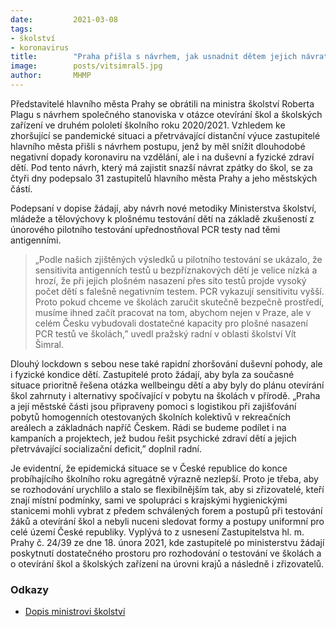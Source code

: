 ```yaml
---
date:         2021-03-08
tags:         
- školství
- koronavirus
title:        "Praha přišla s návrhem, jak usnadnit dětem jejich návrat do škol. Dopis s 31 podpisy starostů, radních a zastupitelů poslala ministru Plagovi"
image: 	      posts/vitsimral5.jpg
author:       MHMP
---
```


Představitelé hlavního města Prahy se obrátili na ministra školství Roberta Plagu s návrhem společného stanoviska v otázce otevírání škol a školských zařízení ve druhém pololetí školního roku 2020/2021. Vzhledem ke zhoršující se pandemické situaci a přetrvávající distanční výuce zastupitelé hlavního města přišli s návrhem postupu, jenž by měl snížit dlouhodobé negativní dopady koronaviru na vzdělání, ale i na duševní a fyzické zdraví dětí. Pod tento návrh, který má zajistit snazší návrat zpátky do škol, se za čtyři dny podepsalo 31 zastupitelů hlavního města Prahy a jeho městských částí.

Podepsaní v dopise žádají, aby návrh nové metodiky Ministerstva školství, mládeže a tělovýchovy k plošnému testování dětí na základě zkušeností z únorového pilotního testování upřednostňoval PCR testy nad těmi antigenními. 

> „Podle našich zjištěných výsledků u pilotního testování se ukázalo, že sensitivita antigenních testů u bezpříznakových dětí je velice nízká a hrozí, že při jejich plošném nasazení přes síto testů projde vysoký počet dětí s falešně negativním testem. PCR vykazují sensitivitu vyšší. Proto pokud chceme ve školách zaručit skutečně bezpečně prostředí, musíme ihned začít pracovat na tom, abychom nejen v Praze, ale v celém Česku vybudovali dostatečné kapacity pro plošné nasazení PCR testů ve školách,” uvedl pražský radní v oblasti školství Vít Šimral.

Dlouhý lockdown s sebou nese také rapidní zhoršování duševní pohody, ale i fyzické kondice dětí. Zastupitelé proto žádají, aby byla za současné situace prioritně řešena otázka wellbeingu dětí a aby byly do plánu otevírání škol zahrnuty i alternativy spočívající v pobytu na školách v přírodě. „Praha a její městské části jsou připraveny pomoci s logistikou při zajišťování pobytů homogenních otestovaných školních kolektivů v rekreačních areálech a základnách napříč Českem. Rádi se budeme podílet i na kampaních a projektech, jež budou řešit psychické zdraví dětí a jejich přetrvávající socializační deficit,” doplnil radní.

Je evidentní, že epidemická situace se v České republice do konce probíhajícího školního roku agregátně výrazně nezlepší. Proto je třeba, aby se rozhodování urychlilo a stalo se flexibilnějším tak, aby si zřizovatelé, kteří znají místní podmínky, sami ve spolupráci s krajskými hygienickými stanicemi mohli vybrat z předem schválených forem a postupů při testování žáků a otevírání škol a nebyli nuceni sledovat formy a postupy uniformní pro celé území České republiky. Vyplývá to z usnesení Zastupitelstva hl. m. Prahy č. 24/39 ze dne 18. února 2021, kde zastupitelé po ministerstvu žádají poskytnutí dostatečného prostoru pro rozhodování o testování ve školách a o otevírání škol a školských zařízení na úrovni krajů a následně i zřizovatelů.

### Odkazy 

* [Dopis ministrovi školství](/assets/pdf/covid/dopis.pdf)
